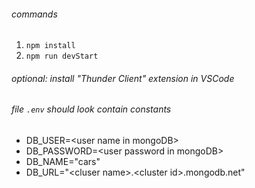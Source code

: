 ###### commands
1. `npm install`
2. `npm run devStart`

###### optional: install "Thunder Client" extension in VSCode

###### file `.env` should look contain constants
- DB_USER=\<user name in mongoDB\>
- DB_PASSWORD=\<user password in mongoDB\>
- DB_NAME="cars"
- DB_URL="\<cluser name\>.\<cluster id\>.mongodb.net"

